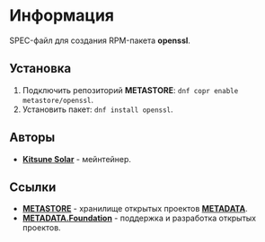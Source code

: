 # Информация

SPEC-файл для создания RPM-пакета **openssl**.

## Установка

1. Подключить репозиторий **METASTORE**: `dnf copr enable metastore/openssl`.
2. Установить пакет: `dnf install openssl`.

## Авторы

- [**Kitsune Solar**](https://kitsune.solar/) - мейнтейнер.

## Ссылки

- [**METASTORE**](https://metastore.pro/) - хранилище открытых проектов [**METADATA**](https://metadata.foundation/).
- [**METADATA.Foundation**](https://metadata.foundation/) - поддержка и разработка открытых проектов.
